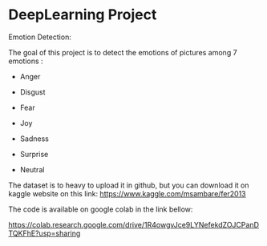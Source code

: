 # DeepLearning Project

Emotion Detection:

The goal of this project is to detect the emotions of pictures among 7 emotions :

- Anger

- Disgust

- Fear

- Joy

- Sadness

- Surprise

- Neutral


The dataset is to heavy to upload it in github, but you can download it on kaggle website on this link:  https://www.kaggle.com/msambare/fer2013


The code is available on google colab in the link bellow: 

https://colab.research.google.com/drive/1R4owgvJce9LYNefekdZOJCPanDTQKFhE?usp=sharing
